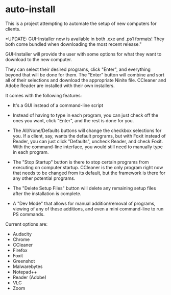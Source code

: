 # auto-install



This is a project attempting to automate the setup of new computers for clients. 

*UPDATE: GUI-Installer now is available in both .exe and .ps1 formats! They both come bundled when downloading the most recent release."

GUI-Installer will provide the user with some options for what they want to download to the new computer. 

They can select their desired programs, click "Enter", and everything beyond that will be done for them. The "Enter" button will combine and sort all of their selections and download the appropriate Ninite file. CCleaner and Adobe Reader are installed with their own installers.

It comes with the following features:

- It's a GUI instead of a command-line script

- Instead of having to type in each program, you can just check off the ones you want, click "Enter", and the rest is done for you.

- The All/None/Defaults buttons will change the checkbox selections for you. If a client, say, wants the default programs, but with Foxit instead of Reader, you can just click "Defaults", uncheck Reader, and check Foxit. With the command-line interface, you would still need to manually type in each program.

- The "Stop Startup" button is there to stop certain programs from executing on computer startup. CCleaner is the only program right now that needs to be changed from its default, but the framework is there for any other potential programs.

- The "Delete Setup Files" button will delete any remaining setup files after the installation is complete.

- A "Dev Mode" that allows for manual addition/removal of programs, viewing of any of these additions, and even a mini command-line to run PS commands.


Current options are:
- Audacity
- Chrome
- CCleaner
- Firefox
- Foxit
- Greenshot
- Malwarebytes
- Notepad++
- Reader (Adobe)
- VLC
- Zoom
